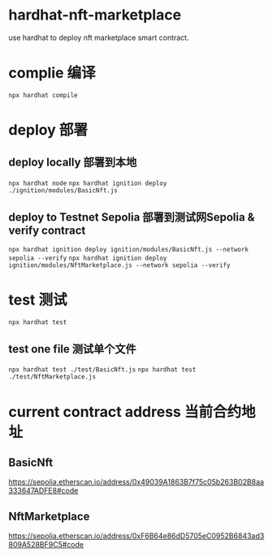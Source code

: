 # hardhat-nft-marketplace
use hardhat to deploy nft marketplace smart contract.

# complie 编译

`npx hardhat compile`

# deploy 部署

## deploy locally 部署到本地

`npx hardhat node`
`npx hardhat ignition deploy ./ignition/modules/BasicNft.js`

## deploy to Testnet Sepolia 部署到测试网Sepolia & verify contract

`npx hardhat ignition deploy ignition/modules/BasicNft.js --network sepolia --verify`
`npx hardhat ignition deploy ignition/modules/NftMarketplace.js --network sepolia --verify`

# test 测试

`npx hardhat test`

## test one file 测试单个文件

`npx hardhat test ./test/BasicNft.js`
`npx hardhat test ./test/NftMarketplace.js`

# current contract address 当前合约地址

## BasicNft
https://sepolia.etherscan.io/address/0x49039A1863B7f75c05b263B02B8aa333647ADFE8#code
## NftMarketplace
https://sepolia.etherscan.io/address/0xF6B64e86dD5705eC0952B6843ad3809A528BF9C5#code


